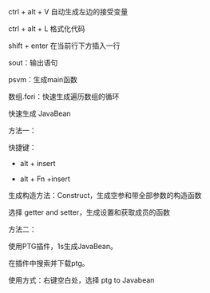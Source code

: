 ctrl + alt + V 自动生成左边的接受变量

ctrl + alt + L 格式化代码

shift + enter 在当前行下方插入一行

sout：输出语句

psvm：生成main函数

数组.fori：快速生成遍历数组的循环



快速生成 JavaBean

方法一：

快捷键：

- alt + insert

- alt + Fn +insert

生成构造方法：Construct，生成空参和带全部参数的构造函数

选择 getter and setter，生成设置和获取成员的函数

方法二：

使用PTG插件，1s生成JavaBean。

在插件中搜索并下载ptg。

使用方式：右键空白处，选择 ptg to Javabean